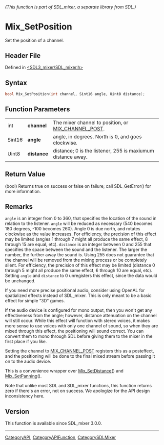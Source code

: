 ###### (This function is part of SDL_mixer, a separate library from SDL.)
# Mix_SetPosition

Set the position of a channel.

## Header File

Defined in [<SDL3_mixer/SDL_mixer.h>](https://github.com/libsdl-org/SDL_mixer/blob/main/include/SDL3_mixer/SDL_mixer.h)

## Syntax

```c
bool Mix_SetPosition(int channel, Sint16 angle, Uint8 distance);
```

## Function Parameters

|        |              |                                                                         |
| ------ | ------------ | ----------------------------------------------------------------------- |
| int    | **channel**  | The mixer channel to position, or [MIX_CHANNEL_POST](MIX_CHANNEL_POST). |
| Sint16 | **angle**    | angle, in degrees. North is 0, and goes clockwise.                      |
| Uint8  | **distance** | distance; 0 is the listener, 255 is maxiumum distance away.             |

## Return Value

(bool) Returns true on success or false on failure; call SDL_GetError() for
more information.

## Remarks

`angle` is an integer from 0 to 360, that specifies the location of the
sound in relation to the listener. `angle` will be reduced as necessary
(540 becomes 180 degrees, -100 becomes 260). Angle 0 is due north, and
rotates clockwise as the value increases. For efficiency, the precision of
this effect may be limited (angles 1 through 7 might all produce the same
effect, 8 through 15 are equal, etc). `distance` is an integer between 0
and 255 that specifies the space between the sound and the listener. The
larger the number, the further away the sound is. Using 255 does not
guarantee that the channel will be removed from the mixing process or be
completely silent. For efficiency, the precision of this effect may be
limited (distance 0 through 5 might all produce the same effect, 6 through
10 are equal, etc). Setting `angle` and `distance` to 0 unregisters this
effect, since the data would be unchanged.

If you need more precise positional audio, consider using OpenAL for
spatialized effects instead of SDL_mixer. This is only meant to be a basic
effect for simple "3D" games.

If the audio device is configured for mono output, then you won't get any
effectiveness from the angle; however, distance attenuation on the channel
will still occur. While this effect will function with stereo voices, it
makes more sense to use voices with only one channel of sound, so when they
are mixed through this effect, the positioning will sound correct. You can
convert them to mono through SDL before giving them to the mixer in the
first place if you like.

Setting the channel to [MIX_CHANNEL_POST](MIX_CHANNEL_POST) registers this
as a posteffect, and the positioning will be done to the final mixed stream
before passing it on to the audio device.

This is a convenience wrapper over [Mix_SetDistance](Mix_SetDistance)() and
[Mix_SetPanning](Mix_SetPanning)().

Note that unlike most SDL and SDL_mixer functions, this function returns
zero if there's an error, not on success. We apologize for the API design
inconsistency here.

## Version

This function is available since SDL_mixer 3.0.0.

----
[CategoryAPI](CategoryAPI), [CategoryAPIFunction](CategoryAPIFunction), [CategorySDLMixer](CategorySDLMixer)

